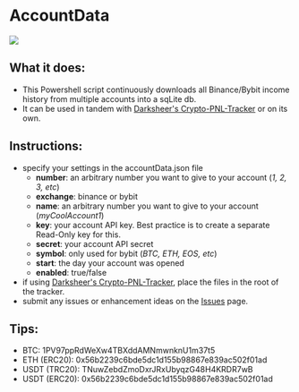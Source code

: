 # AccountData

![](https://i.imgur.com/HDahr9a.png)

## What it does:
- This Powershell script continuously downloads all Binance/Bybit income history from multiple accounts into a sqLite db.
- It can be used in tandem with [Darksheer's Crypto-PNL-Tracker](https://github.com/drksheer/Crypto-PNL-Tracker) or on its own.

## Instructions:
- specify your settings in the accountData.json file
  - **number**: an arbitrary number you want to give to your account (_1, 2, 3, etc_)
  - **exchange**: binance or bybit
  - **name**: an arbitrary number you want to give to your account (_myCoolAccount1_)
  - **key**: your account API key. Best practice is to create a separate Read-Only key for this.
  - **secret**: your account API secret
  - **symbol**: only used for bybit (_BTC, ETH, EOS, etc_)
  - **start**: the day your account was opened
  - **enabled**: true/false
- if using [Darksheer's Crypto-PNL-Tracker](https://github.com/drksheer/Crypto-PNL-Tracker), place the files in the root of the tracker.
- submit any issues or enhancement ideas on the [Issues](https://github.com/daisy613/accountData/issues) page.

## Tips:
- BTC: 1PV97ppRdWeXw4TBXddAMNmwnknU1m37t5
- ETH  (ERC20): 0x56b2239c6bde5dc1d155b98867e839ac502f01ad
- USDT (TRC20): TNuwZebdZmoDxrJRxUbyqzG48H4KRDR7wB
- USDT (ERC20): 0x56b2239c6bde5dc1d155b98867e839ac502f01ad
